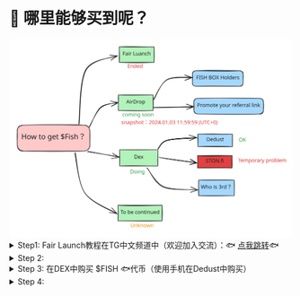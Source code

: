 # 💸 哪里能够买到呢？

<img src="../.gitbook/assets/file.excalidraw.svg" alt="" class="gitbook-drawing">

<details>

<summary>Step1: Fair Launch教程在TG中文频道中（欢迎加入交流）：🐟 <a href="https://t.me/tonfish_en/23194/30810">点我跳转</a>🐟</summary>



</details>

<details>

<summary>Step 2: </summary>



</details>

<details>

<summary>Step 3: 在DEX中购买 $FISH 🐟代币（使用手机在Dedust中购买）</summary>

<img src="../.gitbook/assets/de购买教程.png" alt="" data-size="original">

</details>

<details>

<summary>Step 4: </summary>



</details>
